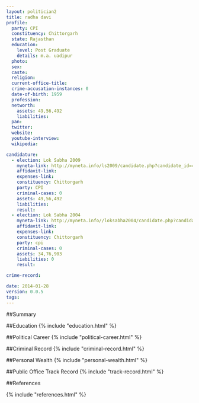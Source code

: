 ```yaml
---
layout: politician2
title: radha davi
profile: 
  party: CPI
  constituency: Chittorgarh
  state: Rajasthan
  education: 
    level: Post Graduate
    details: m.a. uadipur
  photo: 
  sex: 
  caste: 
  religion: 
  current-office-title: 
  crime-accusation-instances: 0
  date-of-birth: 1959
  profession: 
  networth: 
    assets: 49,56,492
    liabilities: 
  pan: 
  twitter: 
  website: 
  youtube-interview: 
  wikipedia: 

candidature: 
  - election: Lok Sabha 2009
    myneta-link: http://myneta.info/ls2009/candidate.php?candidate_id=4615
    affidavit-link: 
    expenses-link: 
    constituency: Chittorgarh 
    party: CPI
    criminal-cases: 0
    assets: 49,56,492
    liabilities: 
    result:  
  - election: Lok Sabha 2004
    myneta-link: http://myneta.info//loksabha2004/candidate.php?candidate_id=3182
    affidavit-link: 
    expenses-link: 
    constituency: Chittorgarh 
    party: cpi
    criminal-cases: 0
    assets: 34,76,903
    liabilities: 0
    result:  

crime-record: 

date: 2014-01-28
version: 0.0.5
tags: 
---
```

##Summary


##Education
{% include "education.html" %}


##Political Career
{% include "political-career.html" %}


##Criminal Record
{% include "criminal-record.html" %}


##Personal Wealth
{% include "personal-wealth.html" %}


##Public Office Track Record
{% include "track-record.html" %}


##References


{% include "references.html" %}